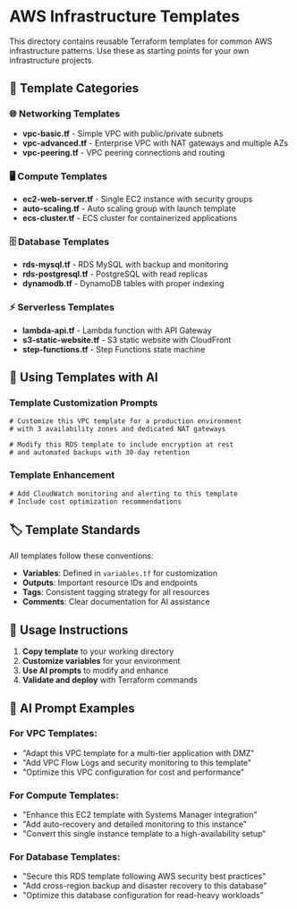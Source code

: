 # AWS Infrastructure Templates

This directory contains reusable Terraform templates for common AWS infrastructure patterns. Use these as starting points for your own infrastructure projects.

## 📁 Template Categories

### 🌐 **Networking Templates**
- **vpc-basic.tf** - Simple VPC with public/private subnets
- **vpc-advanced.tf** - Enterprise VPC with NAT gateways and multiple AZs
- **vpc-peering.tf** - VPC peering connections and routing

### 🖥️ **Compute Templates**
- **ec2-web-server.tf** - Single EC2 instance with security groups
- **auto-scaling.tf** - Auto scaling group with launch template
- **ecs-cluster.tf** - ECS cluster for containerized applications

### 🗄️ **Database Templates**
- **rds-mysql.tf** - RDS MySQL with backup and monitoring
- **rds-postgresql.tf** - PostgreSQL with read replicas
- **dynamodb.tf** - DynamoDB tables with proper indexing

### ⚡ **Serverless Templates**
- **lambda-api.tf** - Lambda function with API Gateway
- **s3-static-website.tf** - S3 static website with CloudFront
- **step-functions.tf** - Step Functions state machine

## 🤖 Using Templates with AI

### Template Customization Prompts
```hcl
# Customize this VPC template for a production environment
# with 3 availability zones and dedicated NAT gateways
```

```hcl
# Modify this RDS template to include encryption at rest
# and automated backups with 30-day retention
```

### Template Enhancement
```hcl
# Add CloudWatch monitoring and alerting to this template
# Include cost optimization recommendations
```

## 🏷️ Template Standards

All templates follow these conventions:
- **Variables**: Defined in `variables.tf` for customization
- **Outputs**: Important resource IDs and endpoints
- **Tags**: Consistent tagging strategy for all resources
- **Comments**: Clear documentation for AI assistance

## 📖 Usage Instructions

1. **Copy template** to your working directory
2. **Customize variables** for your environment
3. **Use AI prompts** to modify and enhance
4. **Validate and deploy** with Terraform commands

## 🔧 AI Prompt Examples

### For VPC Templates:
- "Adapt this VPC template for a multi-tier application with DMZ"
- "Add VPC Flow Logs and security monitoring to this template"
- "Optimize this VPC configuration for cost and performance"

### For Compute Templates:
- "Enhance this EC2 template with Systems Manager integration"
- "Add auto-recovery and detailed monitoring to this instance"
- "Convert this single instance template to a high-availability setup"

### For Database Templates:
- "Secure this RDS template following AWS security best practices"
- "Add cross-region backup and disaster recovery to this database"
- "Optimize this database configuration for read-heavy workloads"
